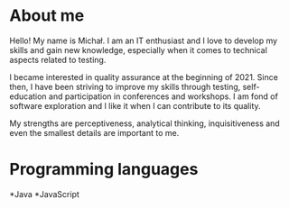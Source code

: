 # About me
Hello! My name is Michał. I am an IT enthusiast and I love to develop my skills and gain new knowledge, especially when it comes to technical aspects related to testing.

I became interested in quality assurance at the beginning of 2021. Since then, I have been striving to improve my skills through testing, self-education and participation in conferences and workshops. I am fond of software exploration and I like it when I can contribute to its quality.

My strengths are perceptiveness, analytical thinking, inquisitiveness and even the smallest details are important to me.

# Programming languages
*Java
*JavaScript
